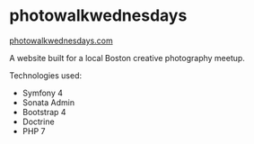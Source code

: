 # photowalkwednesdays
[photowalkwednesdays.com](photowalkwednesdays.com)

A website built for a local Boston creative photography meetup.

Technologies used:

* Symfony 4
* Sonata Admin
* Bootstrap 4
* Doctrine
* PHP 7
